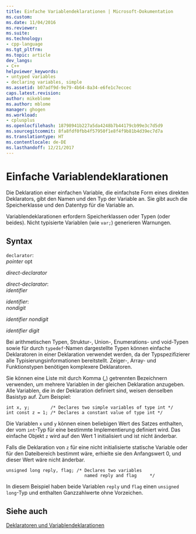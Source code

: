 ```yaml
---
title: Einfache Variablendeklarationen | Microsoft-Dokumentation
ms.custom: 
ms.date: 11/04/2016
ms.reviewer: 
ms.suite: 
ms.technology:
- cpp-language
ms.tgt_pltfrm: 
ms.topic: article
dev_langs:
- C++
helpviewer_keywords:
- untyped variables
- declaring variables, simple
ms.assetid: b07adf9d-9e79-4b64-8a34-e6fe1c7eccec
caps.latest.revision: 
author: mikeblome
ms.author: mblome
manager: ghogen
ms.workload:
- cplusplus
ms.openlocfilehash: 18798941b227a5da4248b7b44179cb99e3c7d5d9
ms.sourcegitcommit: 8fa8fdf0fbb4f57950f1e8f4f9b81b4d39ec7d7a
ms.translationtype: HT
ms.contentlocale: de-DE
ms.lasthandoff: 12/21/2017
---
```

# <a name="simple-variable-declarations"></a>Einfache Variablendeklarationen
Die Deklaration einer einfachen Variable, die einfachste Form eines direkten Deklarators, gibt den Namen und den Typ der Variable an. Sie gibt auch die Speicherklasse und den Datentyp für die Variable an.  
  
 Variablendeklarationen erfordern Speicherklassen oder Typen (oder beides). Nicht typisierte Variablen (wie `var;`) generieren Warnungen.  
  
## <a name="syntax"></a>Syntax  
 `declarator`:  
 *pointer* opt  
  
 *direct-declarator*  
  
 *direct-declarator*:  
 *identifier*  
  
 *identifier*:  
 *nondigit*  
  
 *identifier nondigit*  
  
 *identifier digit*  
  
 Bei arithmetischen Typen, Struktur-, Union-, Enumerations- und void-Typen sowie für durch `typedef`-Namen dargestellte Typen können einfache Deklaratoren in einer Deklaration verwendet werden, da der Typspezifizierer alle Typisierungsinformationen bereitstellt. Zeiger-, Array- und Funktionstypen benötigen komplexere Deklaratoren.  
  
 Sie können eine Liste mit durch Komma (**,**) getrennten Bezeichnern verwenden, um mehrere Variablen in der gleichen Deklaration anzugeben. Alle Variablen, die in der Deklaration definiert sind, weisen denselben Basistyp auf. Zum Beispiel:  
  
```  
int x, y;        /* Declares two simple variables of type int */  
int const z = 1; /* Declares a constant value of type int */  
```  
  
 Die Variablen `x` und `y` können einen beliebigen Wert des Satzes enthalten, der vom `int`-Typ für eine bestimmte Implementierung definiert wird. Das einfache Objekt `z` wird auf den Wert 1 initialisiert und ist nicht änderbar.  
  
 Falls die Deklaration von `z` für eine nicht initialisierte statische Variable oder für den Dateibereich bestimmt wäre, erhielte sie den Anfangswert 0, und dieser Wert wäre nicht änderbar.  
  
```  
unsigned long reply, flag; /* Declares two variables  
                              named reply and flag     */  
```  
  
 In diesem Beispiel haben beide Variablen `reply` und `flag` einen `unsigned long`-Typ und enthalten Ganzzahlwerte ohne Vorzeichen.  
  
## <a name="see-also"></a>Siehe auch  
 [Deklaratoren und Variablendeklarationen](../c-language/declarators-and-variable-declarations.md)